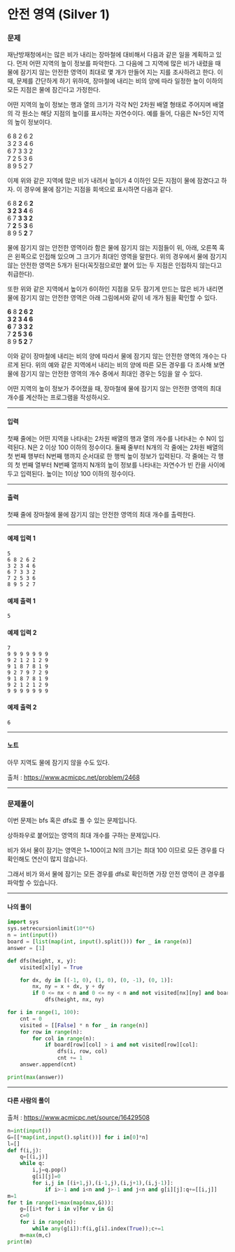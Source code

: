 # 안전 영역 (Silver 1)

### 문제

재난방재청에서는 많은 비가 내리는 장마철에 대비해서 다음과 같은 일을 계획하고 있다. 먼저 어떤 지역의 높이 정보를 파악한다. 그 다음에 그 지역에 많은 비가 내렸을 때 물에 잠기지 않는 안전한 영역이 최대로 몇 개가 만들어 지는 지를 조사하려고 한다. 이때, 문제를 간단하게 하기 위하여, 장마철에 내리는 비의 양에 따라 일정한 높이 이하의 모든 지점은 물에 잠긴다고 가정한다.   

어떤 지역의 높이 정보는 행과 열의 크기가 각각 N인 2차원 배열 형태로 주어지며 배열의 각 원소는 해당 지점의 높이를 표시하는 자연수이다. 예를 들어, 다음은 N=5인 지역의 높이 정보이다.   

6	8	2	6	2   
3	2	3	4	6   
6	7	3	3	2   
7	2	5	3	6   
8	9	5	2	7   

이제 위와 같은 지역에 많은 비가 내려서 높이가 4 이하인 모든 지점이 물에 잠겼다고 하자. 이 경우에 물에 잠기는 지점을 회색으로 표시하면 다음과 같다.   

6	8	**2**	6	**2**   
**3	2	3	4**	6   
6	7	**3	3	2**   
7	**2**	5	**3**	6   
8	9	5	**2**	7   

물에 잠기지 않는 안전한 영역이라 함은 물에 잠기지 않는 지점들이 위, 아래, 오른쪽 혹은 왼쪽으로 인접해 있으며 그 크기가 최대인 영역을 말한다. 위의 경우에서 물에 잠기지 않는 안전한 영역은 5개가 된다(꼭짓점으로만 붙어 있는 두 지점은 인접하지 않는다고 취급한다).    

또한 위와 같은 지역에서 높이가 6이하인 지점을 모두 잠기게 만드는 많은 비가 내리면 물에 잠기지 않는 안전한 영역은 아래 그림에서와 같이 네 개가 됨을 확인할 수 있다.   

**6**	8	**2	6	2**   
**3	2	3	4	6**   
**6**	7	**3	3	2**   
7	**2	5	3	6**   
8	9	**5	2**	7   

이와 같이 장마철에 내리는 비의 양에 따라서 물에 잠기지 않는 안전한 영역의 개수는 다르게 된다. 위의 예와 같은 지역에서 내리는 비의 양에 따른 모든 경우를 다 조사해 보면 물에 잠기지 않는 안전한 영역의 개수 중에서 최대인 경우는 5임을 알 수 있다.   

어떤 지역의 높이 정보가 주어졌을 때, 장마철에 물에 잠기지 않는 안전한 영역의 최대 개수를 계산하는 프로그램을 작성하시오.   

---

#### 입력

첫째 줄에는 어떤 지역을 나타내는 2차원 배열의 행과 열의 개수를 나타내는 수 N이 입력된다. N은 2 이상 100 이하의 정수이다. 둘째 줄부터 N개의 각 줄에는 2차원 배열의 첫 번째 행부터 N번째 행까지 순서대로 한 행씩 높이 정보가 입력된다. 각 줄에는 각 행의 첫 번째 열부터 N번째 열까지 N개의 높이 정보를 나타내는 자연수가 빈 칸을 사이에 두고 입력된다. 높이는 1이상 100 이하의 정수이다.   

---

#### 출력

첫째 줄에 장마철에 물에 잠기지 않는 안전한 영역의 최대 개수를 출력한다.

---

#### 예제 입력 1
~~~
5
6 8 2 6 2
3 2 3 4 6
6 7 3 3 2
7 2 5 3 6
8 9 5 2 7
~~~

#### 예제 출력 1
~~~
5
~~~

#### 예제 입력 2
~~~
7
9 9 9 9 9 9 9
9 2 1 2 1 2 9
9 1 8 7 8 1 9
9 2 7 9 7 2 9
9 1 8 7 8 1 9
9 2 1 2 1 2 9
9 9 9 9 9 9 9
~~~

#### 예제 출력 2
~~~
6
~~~

---

#### 노트

아무 지역도 물에 잠기지 않을 수도 있다.

출처 : https://www.acmicpc.net/problem/2468

---

### 문제풀이

이번 문제는 bfs 혹은 dfs로 풀 수 있는 문제입니다.   

상하좌우로 붙어있는 영역의 최대 개수를 구하는 문제입니다.   

비가 와서 물이 잠기는 영역은 1~100이고 N의 크기는 최대 100 이므로 모든 경우를 다 확인해도 연산이 많지 않습니다.   

그래서 비가 와서 물에 잠기는 모든 경우를 dfs로 확인하면 가장 안전 영역이 큰 경우를 파악할 수 있습니다.   

---

#### 나의 풀이

~~~python
import sys
sys.setrecursionlimit(10**6)
n = int(input())
board = [list(map(int, input().split())) for _ in range(n)]
answer = [1]

def dfs(height, x, y):
    visited[x][y] = True

    for dx, dy in [(-1, 0), (1, 0), (0, -1), (0, 1)]:
        nx, ny = x + dx, y + dy
        if 0 <= nx < n and 0 <= ny < n and not visited[nx][ny] and board[nx][ny] > height:
            dfs(height, nx, ny)

for i in range(1, 100):
    cnt = 0
    visited = [[False] * n for _ in range(n)]
    for row in range(n):
        for col in range(n):
            if board[row][col] > i and not visited[row][col]:
                dfs(i, row, col)
                cnt += 1
    answer.append(cnt)

print(max(answer))
~~~

---

#### 다른 사람의 풀이

출처 : https://www.acmicpc.net/source/16429508

~~~python
n=int(input())
G=[[*map(int,input().split())] for i in[0]*n]
l=[]
def f(i,j):
    q=[(i,j)]
    while q:
        i,j=q.pop()
        g[i][j]=0
        for i,j in [(i+1,j),(i-1,j),(i,j+1),(i,j-1)]:
            if i>-1 and i<n and j>-1 and j<n and g[i][j]:q+=[[i,j]]
m=1
for t in range(1+max(map(max,G))):
    g=[[i>t for i in v]for v in G]
    c=0
    for i in range(n):
        while any(g[i]):f(i,g[i].index(True));c+=1
    m=max(m,c)
print(m)
~~~
